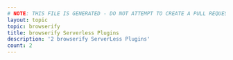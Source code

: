 ```yaml
---
# NOTE: THIS FILE IS GENERATED - DO NOT ATTEMPT TO CREATE A PULL REQUEST TO UPDATE THE DATA. 
layout: topic
topic: browserify
title: browserify Serverless Plugins
description: '2 browserify ServerLess Plugins'
count: 2
---
```

